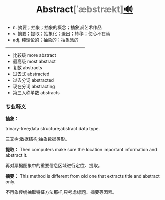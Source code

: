 <!--这个地方是标题，分别填写单词(首字母大写)、音标(复制README.md文档的音标)、音频链接(复制README.md文档的链接)，如果还是不会请参考第一个单词Access的详情(Detailed/Access.md)-->
# <center>**Abstract**<font color="#848484">[ˈæbstrækt]</font>[🔊](http://dict.youdao.com/dictvoice?audio=abstract&type=1)</center>

<!--词性及解释()-->
- n. 摘要；抽象；抽象的概念；抽象派艺术作品
- v. 摘要；提取；抽象化；退出；转移；使心不在焉
- adj. 纯理论的；抽象的；抽象派的

<hr style="width:50%"/>

- 比较级 more abstract 
- 最高级 most abstract 
- 复数 abstracts 
- 过去式 abstracted 
- 过去分词 abstracted 
- 现在分词 abstracting 
- 第三人称单数 abstracts

<!--词性及解释-->
### 专业释义

**抽象：**

trinary-tree;data structure;abstract data type.

三叉树;数据结构;抽象数据类形。

**提取：**
Then computers make sure the location important information and abstract it.

再对票据图象中的重要信息区域进行定位、提取。

**摘要：**
This method is different from old one that extracts title and abstract only.

不再象传统抽取特征方法那样,只考虑标题、摘要等因素。